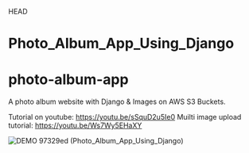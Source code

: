  HEAD
# Photo_Album_App_Using_Django

# photo-album-app
A photo album website with Django &amp;  Images on AWS S3 Buckets.

Tutorial on youtube: https://youtu.be/sSquD2u5Ie0
Muilti image upload tutorial: https://youtu.be/Ws7Wy5EHaXY

![DEMO](../master/static/images/demo.jpg)
97329ed (Photo_Album_App_Using_Django)
